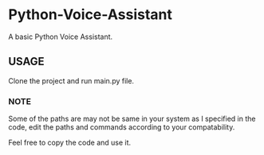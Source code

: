 # Python-Voice-Assistant 

A basic Python Voice Assistant.

## USAGE

Clone the project and run main.py file.

### NOTE
Some of the paths are may not be same in your system as I specified in the code, edit the paths and commands according to your compatability.

Feel free to copy the code and use it.
